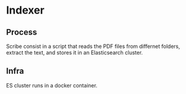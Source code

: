 # Indexer

## Process

Scribe consist in a script that reads the PDF files from differnet folders, extract the text, and stores it in an Elasticsearch cluster.

## Infra

ES cluster runs in a docker container.